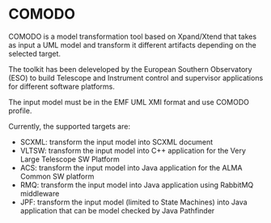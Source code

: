# COMODO

COMODO is a model transformation tool based on Xpand/Xtend that takes as input a UML model and transform it different artifacts depending on the selected target.

The toolkit has been deleveloped by the European Southern Observatory (ESO) to build Telescope and Instrument control and supervisor applications for different software platforms. 

The input model must be in the EMF UML XMI format and use COMODO profile.

Currently, the supported targets are:
* SCXML: transform the input model into SCXML document
* VLTSW: transform the input model into C++ application for the Very Large Telescope SW Platform
* ACS: transform the input model into Java application for the ALMA Common SW platform
* RMQ: transform the input model into Java application using RabbitMQ middleware
* JPF: transform the input model (limited to State Machines) into Java application that can be model checked by Java Pathfinder
